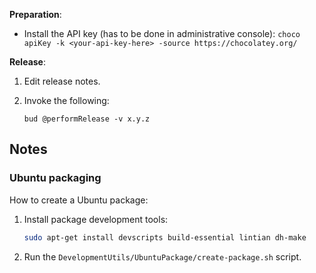 __Preparation__:

- Install the API key (has to be done in administrative console): `choco apiKey -k <your-api-key-here> -source https://chocolatey.org/`

__Release__:

1. Edit release notes.

1. Invoke the following: 

    ```
    bud @performRelease -v x.y.z
    ```


## Notes

### Ubuntu packaging

How to create a Ubuntu package:

1. Install package development tools:

    ```bash
    sudo apt-get install devscripts build-essential lintian dh-make
    ```

1. Run the `DevelopmentUtils/UbuntuPackage/create-package.sh` script.
